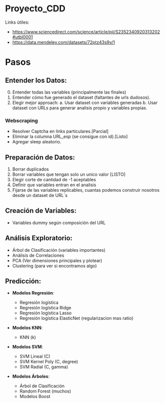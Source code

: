 # Proyecto_CDD

Links útiles:

* https://www.sciencedirect.com/science/article/pii/S2352340920313202#utbl0001
* https://data.mendeley.com/datasets/72ptz43s9v/1

# Pasos

## Entender los Datos:

0. Entender todas las variables (principalmente las finales)
1. Entender cómo fue generado el dataset (faltantes de urls dudosos).
2. Elegir mejor approach:
	a. Usar dataset con variables generadas
	b. Usar dataset con URLs para generar analisis propio y variables propias.

### Webscraping

* Resolver Captcha en links particulares.[Parcial]
* Eliminar la columna URL_esp (se consigue con id).[Listo]
* Agregar sleep aleatorio.

## Preparación de Datos: 

1. Borrar duplicados 
2. Borrar variables que tengan solo un unico valor [LISTO]
3. Elegir corte de cantidad de -1 aceptables 
4. Definir que variables entran en el analisis  
5. Fijarse de las variables replicables, cuantas podemos construir nosotros desde un dataset de URL´s

## Creación de Variables:

* Variables dummy según composición del URL

## Análisis Exploratorio: 

* Árbol de Clasificación (variables importantes)
* Análisis de Correlaciones
* PCA (Ver dimensiones principales y plotear)
* Clustering (para ver si encontramos algo)

## Predicción: 

* **Modelos Regresión**:
	* Regresión logística
	* Regresión logística Ridge 
	* Regresión logística Lasso 
	* Regresión logística ElasticNet (regularizacion mas ratio)

* **Modelos KNN**:
	* KNN (k)
	
* **Modelos SVM**:
	* SVM Lineal (C)
	* SVM Kernel Poly (C, degree)
	* SVM Radial (C, gamma)
	
* **Modelos Árboles**:
	* Árbol de Clasificación
	* Random Forest (muchos) 
	* Modelos Boost
